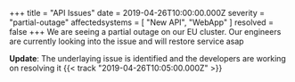 +++
title = "API Issues"
date = 2019-04-26T10:00:00.000Z
severity = "partial-outage"
affectedsystems = [
  "New API",
  "WebApp"
]
resolved = false
+++
We are seeing a partial outage on our EU cluster. Our engineers are currently looking into the issue and will restore service asap

**Update**: The underlaying issue is identified and the developers are working on resolving it {{< track "2019-04-26T10:05:00.000Z" >}}